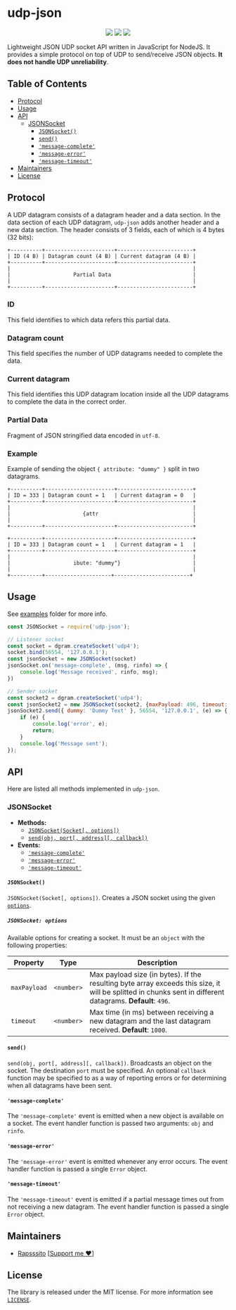 # udp-json <!-- omit in toc -->
<p align="center">
  <img src="https://github.com/Rapsssito/udp-json/workflows/release/badge.svg" />
  <img src="https://img.shields.io/npm/dw/udp-json" />
  <img src="https://img.shields.io/npm/v/udp-json?color=gr&label=npm%20version" />
<p/>

Lightweight JSON UDP socket API written in JavaScript for NodeJS. It provides a simple protocol on top of UDP to send/receive JSON objects. **It does not handle UDP unreliability**.

## Table of Contents <!-- omit in toc -->

- [Protocol](#protocol)
- [Usage](#usage)
- [API](#api)
  - [JSONSocket](#jsonsocket)
    - [`JSONSocket()`](#jsonsocket-1)
    - [`send()`](#send)
    - [`'message-complete'`](#message-complete)
    - [`'message-error'`](#message-error)
    - [`'message-timeout'`](#message-timeout)
- [Maintainers](#maintainers)
- [License](#license)

## Protocol
A UDP datagram consists of a datagram header and a data section. In the data section of each UDP datagram, `udp-json` adds another header and a new data section. The header consists of 3 fields, each of which is 4 bytes (32 bits): 

```
+----------+----------------------+------------------------+
| ID (4 B) | Datagram count (4 B) | Current datagram (4 B) |
+----------+----------------------+------------------------+
|                                                          |
|                    Partial Data                          |
|                                                          |
+----------+----------------------+------------------------+
```

### ID <!-- omit in toc -->
This field identifies to which data refers this partial data.

### Datagram count <!-- omit in toc -->
This field specifies the number of UDP datagrams needed to complete the data.

### Current datagram <!-- omit in toc -->
This field identifies this UDP datagram location inside all the UDP datagrams to complete the data in the correct order.

### Partial Data <!-- omit in toc -->
Fragment of JSON stringified data encoded in `utf-8`.

### Example <!-- omit in toc -->
Example of sending the object `{ attribute: "dummy" }` split in two datagrams.
```
+----------+----------------------+------------------------+
| ID = 333 | Datagram count = 1   | Current datagram = 0   |
+----------+----------------------+------------------------+
|                                                          |
|                       {attr                              |
|                                                          |
+----------+----------------------+------------------------+

+----------+----------------------+------------------------+
| ID = 333 | Datagram count = 1   | Current datagram = 1   |
+----------+----------------------+------------------------+
|                                                          |
|                    ibute: "dummy"}                       |
|                                                          |
+----------+---------------------+------------------------+
```

## Usage
See [examples](examples/) folder for more info.
```javascript
const JSONSocket = require('udp-json');

// Listener socket
const socket = dgram.createSocket('udp4');
socket.bind(56554, '127.0.0.1');
const jsonSocket = new JSONSocket(socket)
jsonSocket.on('message-complete', (msg, rinfo) => {
    console.log('Message received', rinfo, msg);
})

// Sender socket
const socket2 = dgram.createSocket('udp4');
const jsonSocket2 = new JSONSocket(socket2, {maxPayload: 496, timeout: 1000});
jsonSocket2.send({ dummy: 'Dummy Text' }, 56554, '127.0.0.1', (e) => {
    if (e) {
        console.log('error', e);
        return;
    }
    console.log('Message sent');
});
```

## API
Here are listed all methods implemented in `udp-json`.

### JSONSocket
* **Methods:**
  * [`JSONSocket(Socket[, options])`](#jsonsocket)
  * [`send(obj, port[, address][, callback])`](#send)
* **Events:**
  * [`'message-complete'`](#message-complete)
  * [`'message-error'`](#message-error)
  * [`'message-timeout'`](#message-timeout)

#### `JSONSocket()`
`JSONSocket(Socket[, options])`. Creates a JSON socket using the given [`options`](#jsonsocket-options).
##### `JSONSocket: options` <!-- omit in toc -->
Available options for creating a socket. It must be an `object` with the following properties:

| Property     | Type       | Description                                                                                                                                                |
| ------------ | ---------- | ---------------------------------------------------------------------------------------------------------------------------------------------------------- |
| `maxPayload` | `<number>` | Max payload size (in bytes). If the resulting byte array exceeds this size, it will be splitted in chunks sent in different datagrams. **Default**: `496`. |
| `timeout`    | `<number>` | Max time (in ms) between receiving a new datagram and the last datagram received. **Default**: `1000`.                                                     |

#### `send()`
`send(obj, port[, address][, callback])`. Broadcasts an object on the socket. The destination `port` must be specified. An optional `callback` function may be specified to as a way of reporting errors or for determining when all datagrams have been sent.

#### `'message-complete'`
The `'message-complete'` event is emitted when a new object is available on a socket. The event handler function is passed two arguments: `obj` and `rinfo`.

#### `'message-error'`
The `'message-error'` event is emitted whenever any error occurs. The event handler function is passed a single `Error` object.

#### `'message-timeout'`
The `'message-timeout'` event is emitted if a partial message times out from not receiving a new datagram. The event handler function is passed a single `Error` object.

## Maintainers

* [Rapsssito](https://github.com/rapsssito) [[Support me :heart:](https://github.com/sponsors/Rapsssito)]

## License

The library is released under the MIT license. For more information see [`LICENSE`](/LICENSE).
